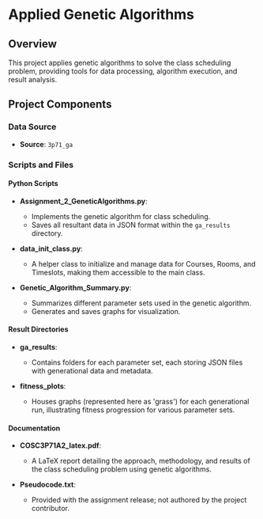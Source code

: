 # Applied Genetic Algorithms

## Overview
This project applies genetic algorithms to solve the class scheduling problem, providing tools for data processing, algorithm execution, and result analysis.

## Project Components

### Data Source
- **Source**: `3p71_ga`

### Scripts and Files

#### Python Scripts
- **Assignment_2_GeneticAlgorithms.py**:
  - Implements the genetic algorithm for class scheduling.
  - Saves all resultant data in JSON format within the `ga_results` directory.

- **data_init_class.py**:
  - A helper class to initialize and manage data for Courses, Rooms, and Timeslots, making them accessible to the main class.

- **Genetic_Algorithm_Summary.py**:
  - Summarizes different parameter sets used in the genetic algorithm.
  - Generates and saves graphs for visualization.

#### Result Directories
- **ga_results**:
  - Contains folders for each parameter set, each storing JSON files with generational data and metadata.

- **fitness_plots**:
  - Houses graphs (represented here as 'grass') for each generational run, illustrating fitness progression for various parameter sets.

#### Documentation
- **COSC3P71A2_latex.pdf**:
  - A LaTeX report detailing the approach, methodology, and results of the class scheduling problem using genetic algorithms.

- **Pseudocode.txt**:
  - Provided with the assignment release; not authored by the project contributor.

